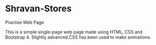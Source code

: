 # Shravan-Stores
Practise Web Page

This is a simple single-page web page made using HTML, CSS and Bootstrap 4. 
Slightly advanced CSS has been used to make animations.
